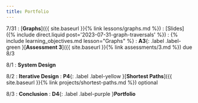 ```yaml
---
title: Portfolio
---
```


7/31
: [**Graphs**]({{ site.baseurl }}{% link lessons/graphs.md %})
  : [Slides]({% include direct.liquid post='2023-07-31-graph-traversals' %})
: {% include learning_objectives.md lesson="Graphs" %}
: **A3**{: .label .label-green }[**Assessment 3**]({{ site.baseurl }}{% link assessments/3.md %}) due 8/3

8/1
: **System Design**

8/2
: **Iterative Design**
: **P4**{: .label .label-yellow }[**Shortest Paths**]({{ site.baseurl }}{% link projects/shortest-paths.md %}) optional

8/3
: **Conclusion**
: **D4**{: .label .label-purple }**Portfolio**
